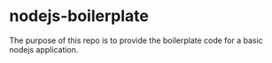 # nodejs-boilerplate
The purpose of this repo is to provide the boilerplate code for a basic nodejs application.


